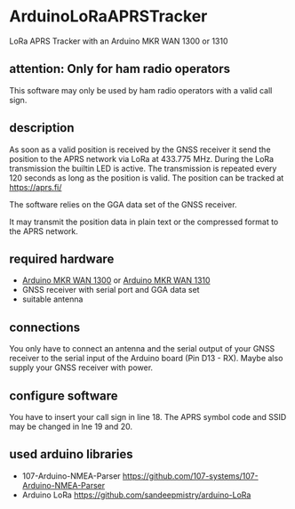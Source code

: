 # ArduinoLoRaAPRSTracker
LoRa APRS Tracker with an Arduino MKR WAN 1300 or 1310

## attention: Only for ham radio operators

This software may only be used by ham radio operators with a valid call sign.

## description

As soon as a valid position is received by the GNSS receiver it send the position to the APRS network via LoRa at 433.775 MHz. During the LoRa transmission the builtin LED is active. The transmission is repeated every 120 seconds as long as the position is valid. The position can be tracked at https://aprs.fi/

The software relies on the GGA data set of the GNSS receiver.

It may transmit the position data in plain text or the compressed format to the APRS network.

## required hardware

  * [Arduino MKR WAN 1300](https://docs.arduino.cc/hardware/mkr-wan-1300/) or [Arduino MKR WAN 1310](https://docs.arduino.cc/hardware/mkr-wan-1310/)
  * GNSS receiver with serial port and GGA data set
  * suitable antenna

## connections

You only have to connect an antenna and the serial output of your GNSS receiver to the serial input of the Arduino board (Pin D13 - RX). Maybe also supply your GNSS receiver with power.

## configure software

You have to insert your call sign in line 18.
The APRS symbol code and SSID may be changed in lne 19 and 20.

## used arduino libraries

  * 107-Arduino-NMEA-Parser https://github.com/107-systems/107-Arduino-NMEA-Parser
  * Arduino LoRa https://github.com/sandeepmistry/arduino-LoRa
